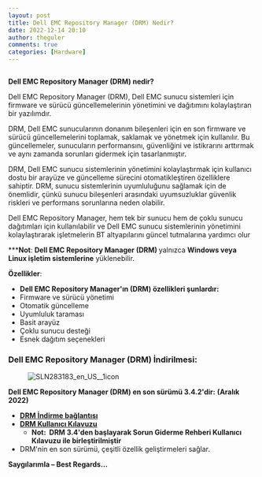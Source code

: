 ```yaml
---
layout: post
title: Dell EMC Repository Manager (DRM) Nedir?
date: 2022-12-14 20:10
author: theguler
comments: true
categories: [Hardware]
---
```

<!-- wp:image {"id":5756,"sizeSlug":"large","linkDestination":"none"} -->
<figure class="wp-block-image size-large"><img src="https://farukguler.com/assets/post_images/drm.jpg?w=1024" alt="" class="wp-image-5756" /></figure>
<!-- /wp:image -->

<!-- wp:paragraph -->
<p><strong>Dell EMC Repository Manager <strong>(DRM)</strong> nedir?</strong></p>
<!-- /wp:paragraph -->

<!-- wp:paragraph -->
<p>Dell EMC Repository Manager (DRM), Dell EMC sunucu sistemleri için firmware ve sürücü güncellemelerinin yönetimini ve dağıtımını kolaylaştıran bir yazılımdır.</p>
<!-- /wp:paragraph -->

<!-- wp:paragraph -->
<p>DRM, Dell EMC sunucularının donanım bileşenleri için en son firmware ve sürücü güncellemelerini toplamak, saklamak ve yönetmek için kullanılır. Bu güncellemeler, sunucuların performansını, güvenliğini ve istikrarını arttırmak ve aynı zamanda sorunları gidermek için tasarlanmıştır.</p>
<!-- /wp:paragraph -->

<!-- wp:paragraph -->
<p>DRM, Dell EMC sunucu sistemlerinin yönetimini kolaylaştırmak için kullanıcı dostu bir arayüze ve güncelleme sürecini otomatikleştiren özelliklere sahiptir. DRM, sunucu sistemlerinin uyumluluğunu sağlamak için de önemlidir, çünkü sunucu bileşenleri arasındaki uyumsuzluklar güvenlik riskleri ve performans sorunlarına neden olabilir.</p>
<!-- /wp:paragraph -->

<!-- wp:paragraph -->
<p>Dell EMC Repository Manager, hem tek bir sunucu hem de çoklu sunucu dağıtımları için kullanılabilir ve Dell EMC sunucu sistemlerinin yönetimini kolaylaştırarak işletmelerin BT altyapılarını güncel tutmalarına yardımcı olur</p>
<!-- /wp:paragraph -->

<!-- wp:paragraph -->
<p>***<strong>Not</strong>:&nbsp;<strong>Dell EMC Repository Manager&nbsp;<strong>(DRM)</strong> </strong> yalnızca&nbsp;<strong>Windows veya Linux işletim sistemlerine</strong>&nbsp;yüklenebilir.</p>
<!-- /wp:paragraph -->

<!-- wp:paragraph -->
<p><strong>Özellikler</strong>:</p>
<!-- /wp:paragraph -->

<!-- wp:list -->
<ul><!-- wp:list-item -->
<li><strong>Dell EMC Repository Manager'ın (DRM) özellikleri şunlardır:</strong></li>
<!-- /wp:list-item -->

<!-- wp:list-item -->
<li>Firmware ve sürücü yönetimi</li>
<!-- /wp:list-item -->

<!-- wp:list-item -->
<li>Otomatik güncelleme</li>
<!-- /wp:list-item -->

<!-- wp:list-item -->
<li>Uyumluluk taraması</li>
<!-- /wp:list-item -->

<!-- wp:list-item -->
<li>Basit arayüz</li>
<!-- /wp:list-item -->

<!-- wp:list-item -->
<li>Çoklu sunucu desteği</li>
<!-- /wp:list-item -->

<!-- wp:list-item -->
<li>Esnek dağıtım seçenekleri</li>
<!-- /wp:list-item --></ul>
<!-- /wp:list -->

<!-- wp:heading {"level":3,"className":"wp-block-heading","anchor":"2"} -->
<h3 class="wp-block-heading" id="2"><strong>Dell EMC Repository Manager&nbsp;<strong>(DRM)</strong> </strong>İndirilmesi:</h3>
<!-- /wp:heading -->

<!-- wp:image -->
<figure class="wp-block-image"><img src="https://supportkb.dell.com/img/ka06P000000TWfTQAW/ka06P000000TWfTQAW_tr_1.jpeg" alt="SLN283183_en_US__1icon" /></figure>
<!-- /wp:image -->

<!-- wp:paragraph -->
<p><strong><strong>Dell EMC Repository Manager&nbsp;<strong>(DRM)</strong> </strong>en son sürümü 3.4.2'dir:</strong> <strong>(Aralık 2022)</strong></p>
<!-- /wp:paragraph -->

<!-- wp:list -->
<ul><!-- wp:list-item -->
<li><a rel="noreferrer noopener" href="https://www.dell.com/support/home/Drivers/DriversDetails?driverid=0T32N" target="_blank"><strong>DRM İndirme bağlantısı</strong></a></li>
<!-- /wp:list-item -->

<!-- wp:list-item -->
<li><strong><a href="https://www.dell.com/support/home/product-support/product/repository-manager/docs" target="_blank" rel="noreferrer noopener">DRM Kullanıcı Kılavuzu</a></strong><!-- wp:list -->
<ul><!-- wp:list-item -->
<li><strong>Not:&nbsp; DRM 3.4'den başlayarak Sorun Giderme Rehberi Kullanıcı Kılavuzu ile birleştirilmiştir</strong></li>
<!-- /wp:list-item --></ul>
<!-- /wp:list --></li>
<!-- /wp:list-item -->

<!-- wp:list-item -->
<li>DRM'nin en son sürümü, çeşitli özellik geliştirmeleri sağlar.</li>
<!-- /wp:list-item --></ul>
<!-- /wp:list -->

<!-- wp:paragraph -->
<p><strong>Saygılarımla – Best Regards…</strong></p>
<!-- /wp:paragraph -->
